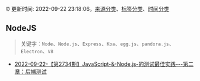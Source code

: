 :alarm_clock: 更新时间: 2022-09-22 23:18:06。[来源分类](../README.md)、[标签分类](../TAGS.md)、[时间分类](../TIMELINE.md)

## NodeJS


> 关键字：`Node`、`Node.js`、`Express`、`Koa`、`egg.js`、`pandora.js`、`Electron`、`V8`



- [2022-09-22-【第2734期】JavaScript-&-Node.js-的测试最佳实践---第二章：后端测试](https://toutiao.io/k/gdc6or2) 
